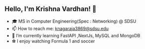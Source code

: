 ## Hello, I'm Krishna Vardhan! 👋
- 🎓 MS in Computer Engineering(Spec : Networking) @ SDSU
-  📫 How to reach me: knagaraja3869@sdsu.edu
- 🌱 I’m currently learning FastAPI ,NextJs, MySQL and MongoDB
- ⚽️ I enjoy watching Formula 1 and soccer  



<!--
**KRISHNAVARDHAN210/Krishnavardhan210** is a ✨ _special_ ✨ repository because its `README.md` (this file) appears on your GitHub profile.

Here are some ideas to get you started:

- 🔭 I’m currently working on ...
- 🌱 I’m currently learning ...
- 👯 I’m looking to collaborate on ...
- 🤔 I’m looking for help with ...
- 💬 Ask me about ...
- 📫 How to reach me: ...
- 😄 Pronouns: ...
- ⚡ Fun fact: ...
-->
